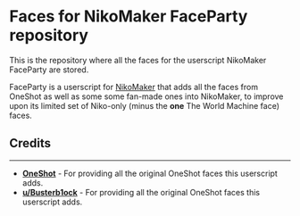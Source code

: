 # Faces for NikoMaker FaceParty repository
This is the repository where all the faces for the userscript NikoMaker FaceParty are stored.

FaceParty is a userscript for [NikoMaker](https://gh.princessrtfm.com/niko.html) that adds all the faces from OneShot as well as some some fan-made ones into NikoMaker, to improve upon its limited set of Niko-only (minus the **one** The World Machine face) faces.

## Credits
***
* **[OneShot](https://store.steampowered.com/app/420530/OneShot)** - For providing all the original OneShot faces this userscript adds.
* **[u/Busterb1ock](https://reddit.com/u/Busterb10ck)** - For providing all the original OneShot faces this userscript adds.